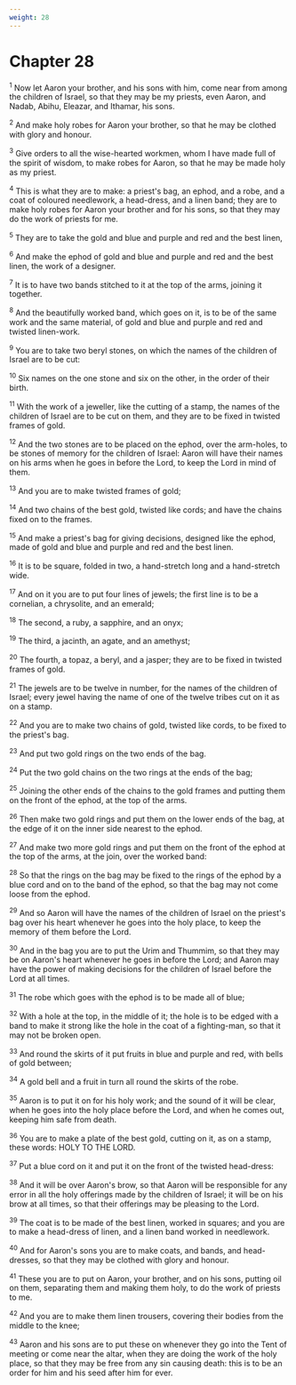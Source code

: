 ```yaml
---
weight: 28
---
```


# Chapter 28

<sup>1</sup> Now let Aaron your brother, and his sons with him, come near from among the children of Israel, so that they may be my priests, even Aaron, and Nadab, Abihu, Eleazar, and Ithamar, his sons. 

<sup>2</sup> And make holy robes for Aaron your brother, so that he may be clothed with glory and honour. 

<sup>3</sup> Give orders to all the wise-hearted workmen, whom I have made full of the spirit of wisdom, to make robes for Aaron, so that he may be made holy as my priest. 

<sup>4</sup> This is what they are to make: a priest's bag, an ephod, and a robe, and a coat of coloured needlework, a head-dress, and a linen band; they are to make holy robes for Aaron your brother and for his sons, so that they may do the work of priests for me. 

<sup>5</sup> They are to take the gold and blue and purple and red and the best linen, 

<sup>6</sup> And make the ephod of gold and blue and purple and red and the best linen, the work of a designer. 

<sup>7</sup> It is to have two bands stitched to it at the top of the arms, joining it together. 

<sup>8</sup> And the beautifully worked band, which goes on it, is to be of the same work and the same material, of gold and blue and purple and red and twisted linen-work. 

<sup>9</sup> You are to take two beryl stones, on which the names of the children of Israel are to be cut: 

<sup>10</sup> Six names on the one stone and six on the other, in the order of their birth. 

<sup>11</sup> With the work of a jeweller, like the cutting of a stamp, the names of the children of Israel are to be cut on them, and they are to be fixed in twisted frames of gold. 

<sup>12</sup> And the two stones are to be placed on the ephod, over the arm-holes, to be stones of memory for the children of Israel: Aaron will have their names on his arms when he goes in before the Lord, to keep the Lord in mind of them. 

<sup>13</sup> And you are to make twisted frames of gold; 

<sup>14</sup> And two chains of the best gold, twisted like cords; and have the chains fixed on to the frames. 

<sup>15</sup> And make a priest's bag for giving decisions, designed like the ephod, made of gold and blue and purple and red and the best linen. 

<sup>16</sup> It is to be square, folded in two, a hand-stretch long and a hand-stretch wide. 

<sup>17</sup> And on it you are to put four lines of jewels; the first line is to be a cornelian, a chrysolite, and an emerald; 

<sup>18</sup> The second, a ruby, a sapphire, and an onyx; 

<sup>19</sup> The third, a jacinth, an agate, and an amethyst; 

<sup>20</sup> The fourth, a topaz, a beryl, and a jasper; they are to be fixed in twisted frames of gold. 

<sup>21</sup> The jewels are to be twelve in number, for the names of the children of Israel; every jewel having the name of one of the twelve tribes cut on it as on a stamp. 

<sup>22</sup> And you are to make two chains of gold, twisted like cords, to be fixed to the priest's bag. 

<sup>23</sup> And put two gold rings on the two ends of the bag. 

<sup>24</sup> Put the two gold chains on the two rings at the ends of the bag; 

<sup>25</sup> Joining the other ends of the chains to the gold frames and putting them on the front of the ephod, at the top of the arms. 

<sup>26</sup> Then make two gold rings and put them on the lower ends of the bag, at the edge of it on the inner side nearest to the ephod. 

<sup>27</sup> And make two more gold rings and put them on the front of the ephod at the top of the arms, at the join, over the worked band: 

<sup>28</sup> So that the rings on the bag may be fixed to the rings of the ephod by a blue cord and on to the band of the ephod, so that the bag may not come loose from the ephod. 

<sup>29</sup> And so Aaron will have the names of the children of Israel on the priest's bag over his heart whenever he goes into the holy place, to keep the memory of them before the Lord. 

<sup>30</sup> And in the bag you are to put the Urim and Thummim, so that they may be on Aaron's heart whenever he goes in before the Lord; and Aaron may have the power of making decisions for the children of Israel before the Lord at all times. 

<sup>31</sup> The robe which goes with the ephod is to be made all of blue; 

<sup>32</sup> With a hole at the top, in the middle of it; the hole is to be edged with a band to make it strong like the hole in the coat of a fighting-man, so that it may not be broken open. 

<sup>33</sup> And round the skirts of it put fruits in blue and purple and red, with bells of gold between; 

<sup>34</sup> A gold bell and a fruit in turn all round the skirts of the robe. 

<sup>35</sup> Aaron is to put it on for his holy work; and the sound of it will be clear, when he goes into the holy place before the Lord, and when he comes out, keeping him safe from death. 

<sup>36</sup> You are to make a plate of the best gold, cutting on it, as on a stamp, these words: HOLY TO THE LORD. 

<sup>37</sup> Put a blue cord on it and put it on the front of the twisted head-dress: 

<sup>38</sup> And it will be over Aaron's brow, so that Aaron will be responsible for any error in all the holy offerings made by the children of Israel; it will be on his brow at all times, so that their offerings may be pleasing to the Lord. 

<sup>39</sup> The coat is to be made of the best linen, worked in squares; and you are to make a head-dress of linen, and a linen band worked in needlework. 

<sup>40</sup> And for Aaron's sons you are to make coats, and bands, and head-dresses, so that they may be clothed with glory and honour. 

<sup>41</sup> These you are to put on Aaron, your brother, and on his sons, putting oil on them, separating them and making them holy, to do the work of priests to me. 

<sup>42</sup> And you are to make them linen trousers, covering their bodies from the middle to the knee; 

<sup>43</sup> Aaron and his sons are to put these on whenever they go into the Tent of meeting or come near the altar, when they are doing the work of the holy place, so that they may be free from any sin causing death: this is to be an order for him and his seed after him for ever. 



